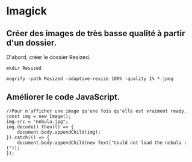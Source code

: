 # Imagick

## Créer des images de très basse qualité à partir d'un dossier. 

D'abord, créer le dossier Resized. 

	mkdir Resized

	mogrify -path Resized -adaptive-resize 100% -quality 1% *.jpeg

## Améliorer le code JavaScript.

	//Pour n'afficher une image qu'une fois qu'elle est vraiment ready. 
	const img = new Image();
	img.src = "nebula.jpg";
	img.decode().then(() => {
	    document.body.appendChild(img);
	}).catch(() => {
	    document.body.appendChild(new Text("Could not load the nebula :("));
	});